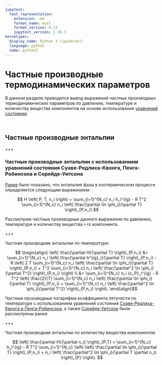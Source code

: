 ```yaml
---
jupytext:
  text_representation:
    extension: .md
    format_name: myst
    format_version: 0.13
    jupytext_version: 1.10.3
kernelspec:
  display_name: Python 3 (ipykernel)
  language: python
  name: python3
---
```


<a id='pvt-parameters-appendix-pd'></a>
# Частные производные термодинамических параметров
В данном разделе приводится вывод выражений частных производных термодинамических параметров по давлению, температуре и количеству вещества компонентов на основе использования [уравнений состояния](../2-EOS/EOS-0-Introduction.html#pvt-eos).

```{code-cell} python

```

```{code-cell} python

```

<a id='pvt-parameters-appendix-pd-enthalpy'></a>
## Частные производные энтальпии

+++

<a id='pvt-parameters-appendix-pd-enthalpy-srk_pr_sw'></a>
### Частные производные энтальпии с использованием уравнений состояния Суаве-Редлиха-Квонга, Пенга-Робинсона и Сорейде-Уитсона
[Ранее](Parameters-2-Enthalpy.html#pvt-parameters-enthalpy-isobaric_isothermal) было показано, что энтальпия фазы в изотермическом процессе определяется следующим выражением:

$$ H \left( P, T, n_i \right) = \sum_{i=1}^{N_c} n_i h_i^{ig} - R T^2 \sum_{i=1}^{N_c} n_i \left( \frac{\partial \ln \phi_i}{\partial T} \right)_{P,n_i}.$$

Рассмотрим частные производные данного выражения по давлению, температуре и количеству вещества $i$-го компонента.

+++

Частная производная энтальпии по температуре:

$$ \begin{align}
\left( \frac{\partial H}{\partial T} \right)_{P,n_i} &= \sum_{i=1}^{N_c} n_i \left( \frac{\partial h^{ig}_i}{\partial T} \right)_{P,n_i} - R \left( 2 T \sum_{i=1}^{N_c} n_i \left( \frac{\partial \ln \phi_i}{\partial T} \right)_{P,n_i} + T^2 \sum_{i=1}^{N_c} n_i \left( \frac{\partial^2 \ln \phi_i}{\partial T^2} \right)_{P,n_i} \right) \\
&= \sum_{i=1}^{N_c} n_i {c_P}_i^{ig} - R T^2 \left( \frac{2}{T} \sum_{i=1}^{N_c} n_i \left( \frac{\partial \ln \phi_i}{\partial T} \right)_{P,n_i} + \sum_{i=1}^{N_c} n_i \left( \frac{\partial^2 \ln \phi_i}{\partial T^2} \right)_{P,n_i} \right).
\end{align}$$

Частные производные логарифма коэффициента летучести по температуре с использованием уравнений состояния [Суаве-Редлиха-Квонга и Пенга-Робинсона](../2-EOS/EOS-Appendix-A-PD.html#pvt-eos-appendix-fugacity_pd-srk_pr), а также [Сорейде-Уитсона](../2-EOS/EOS-Appendix-A-PD.html#pvt-eos-appendix-fugacity_pd-sw) были рассмотрены ранее.

+++

Частная производная энтальпии по количеству вещества компонентов:

$$ \left( \frac{\partial H}{\partial n_i} \right)_{P,T} = \sum_{i=1}^{N_c} h_i^{ig} - R T^2 \sum_{i=1}^{N_c} \left( \left( \frac{\partial \ln \phi_i}{\partial T} \right)_{P,n_i} + n_i \left( \frac{\partial^2 \ln \phi_i}{\partial T \partial n_i} \right)_{P} \right). $$

```{code-cell} python

```

